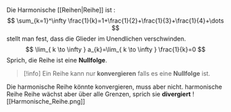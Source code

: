 Die Harmonische [[Reihen|Reihe]] ist :
$$
\sum_{k=1}^\infty \frac{1}{k}=1+\frac{1}{2}+\frac{1}{3}+\frac{1}{4}+\dots
$$
stellt man fest, dass die Glieder im Unendlichen verschwinden.
$$
\lim_{ k \to \infty } a_{k}=\lim_{ k \to \infty } \frac{1}{k}=0
$$
Sprich, die Reihe ist eine **Nullfolge**.
>[!info]
>Ein Reihe kann nur **konvergieren** falls es eine **Nullfolge** ist.

Die harmonische Reihe könnte konvergieren, muss aber nicht.
harmonische Reihe Reihe wächst aber über alle Grenzen, sprich sie **divergiert**
![[Harmonische_Reihe.png]]